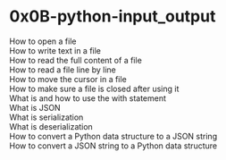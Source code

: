 # 0x0B-python-input_output
How to open a file\
How to write text in a file\
How to read the full content of a file\
How to read a file line by line\
How to move the cursor in a file\
How to make sure a file is closed after using it\
What is and how to use the with statement\
What is JSON\
What is serialization\
What is deserialization\
How to convert a Python data structure to a JSON string\
How to convert a JSON string to a Python data structure
